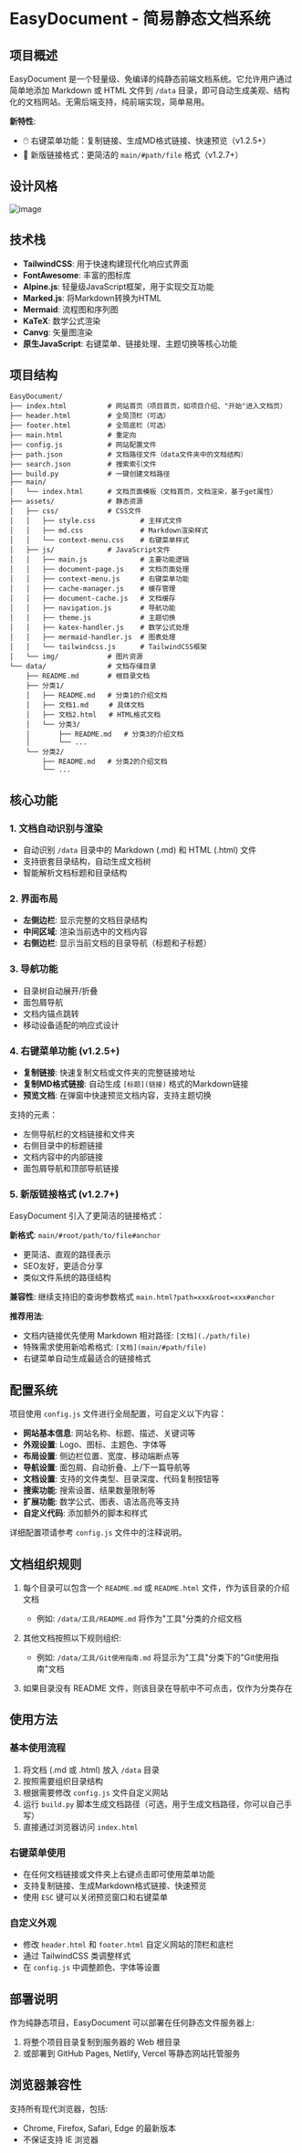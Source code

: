 # EasyDocument - 简易静态文档系统

## 项目概述

EasyDocument 是一个轻量级、免编译的纯静态前端文档系统。它允许用户通过简单地添加 Markdown 或 HTML 文件到 `/data` 目录，即可自动生成美观、结构化的文档网站。无需后端支持，纯前端实现，简单易用。

**新特性**:
- 🖱️ 右键菜单功能：复制链接、生成MD格式链接、快速预览（v1.2.5+）
- 🔗 新版链接格式：更简洁的 `main/#path/file` 格式（v1.2.7+）

## 设计风格

![image](https://github.com/user-attachments/assets/f9a14da2-d50a-421d-8805-de2eda484da8)


## 技术栈

- **TailwindCSS**: 用于快速构建现代化响应式界面
- **FontAwesome**: 丰富的图标库
- **Alpine.js**: 轻量级JavaScript框架，用于实现交互功能
- **Marked.js**: 将Markdown转换为HTML
- **Mermaid**: 流程图和序列图
- **KaTeX**: 数学公式渲染
- **Canvg**: 矢量图渲染
- **原生JavaScript**: 右键菜单、链接处理、主题切换等核心功能

## 项目结构

```
EasyDocument/
├── index.html          # 网站首页（项目首页，如项目介绍、"开始"进入文档页）
├── header.html         # 全局顶栏（可选）
├── footer.html         # 全局底栏（可选）
├── main.html           # 重定向
├── config.js           # 网站配置文件
├── path.json           # 文档路径文件（data文件夹中的文档结构）
├── search.json         # 搜索索引文件
├── build.py            # 一键创建文档路径
├── main/
│   └── index.html      # 文档页面模板（文档首页，文档渲染，基于get属性）
├── assets/             # 静态资源
│   ├── css/            # CSS文件
│   │   ├── style.css           # 主样式文件
│   │   ├── md.css              # Markdown渲染样式
│   │   └── context-menu.css    # 右键菜单样式
│   ├── js/             # JavaScript文件
│   │   ├── main.js             # 主要功能逻辑
│   │   ├── document-page.js    # 文档页面处理
│   │   ├── context-menu.js     # 右键菜单功能
│   │   ├── cache-manager.js    # 缓存管理
│   │   ├── document-cache.js   # 文档缓存
│   │   ├── navigation.js       # 导航功能
│   │   ├── theme.js            # 主题切换
│   │   ├── katex-handler.js    # 数学公式处理
│   │   ├── mermaid-handler.js  # 图表处理
│   │   └── tailwindcss.js      # TailwindCSS框架
│   └── img/            # 图片资源
└── data/               # 文档存储目录
    ├── README.md       # 根目录文档
    ├── 分类1/
    │   ├── README.md   # 分类1的介绍文档
    │   ├── 文档1.md     # 具体文档
    │   ├── 文档2.html   # HTML格式文档
    │   └── 分类3/
    │       ├── README.md   # 分类3的介绍文档
    │       └── ...
    └── 分类2/
        ├── README.md   # 分类2的介绍文档
        └── ...
```

## 核心功能

### 1. 文档自动识别与渲染

- 自动识别 `/data` 目录中的 Markdown (.md) 和 HTML (.html) 文件
- 支持嵌套目录结构，自动生成文档树
- 智能解析文档标题和目录结构

### 2. 界面布局

- **左侧边栏**: 显示完整的文档目录结构
- **中间区域**: 渲染当前选中的文档内容
- **右侧边栏**: 显示当前文档的目录导航（标题和子标题）

### 3. 导航功能

- 目录树自动展开/折叠
- 面包屑导航
- 文档内锚点跳转
- 移动设备适配的响应式设计

### 4. 右键菜单功能 (v1.2.5+)

- **<i class="fas fa-copy"></i> 复制链接**: 快速复制文档或文件夹的完整链接地址
- **<i class="fas fa-file-alt"></i> 复制MD格式链接**: 自动生成 `[标题](链接)` 格式的Markdown链接
- **<i class="fas fa-eye"></i> 预览文档**: 在弹窗中快速预览文档内容，支持主题切换

支持的元素：
- 左侧导航栏的文档链接和文件夹
- 右侧目录中的标题链接
- 文档内容中的内部链接
- 面包屑导航和顶部导航链接

### 5. 新版链接格式 (v1.2.7+)

EasyDocument 引入了更简洁的链接格式：

**新格式**: `main/#root/path/to/file#anchor`
- 更简洁、直观的路径表示
- SEO友好，更适合分享
- 类似文件系统的路径结构

**兼容性**: 继续支持旧的查询参数格式 `main.html?path=xxx&root=xxx#anchor`

**推荐用法**:
- 文档内链接优先使用 Markdown 相对路径: `[文档](./path/file)`
- 特殊需求使用新哈希格式: `[文档](main/#path/file)`
- 右键菜单自动生成最适合的链接格式

## 配置系统

项目使用 `config.js` 文件进行全局配置，可自定义以下内容：

- **网站基本信息**: 网站名称、标题、描述、关键词等
- **外观设置**: Logo、图标、主题色、字体等
- **布局设置**: 侧边栏位置、宽度、移动端断点等
- **导航设置**: 面包屑、自动折叠、上/下一篇导航等
- **文档设置**: 支持的文件类型、目录深度、代码复制按钮等
- **搜索功能**: 搜索设置、结果数量限制等
- **扩展功能**: 数学公式、图表、语法高亮等支持
- **自定义代码**: 添加额外的脚本和样式

详细配置项请参考 `config.js` 文件中的注释说明。

## 文档组织规则

1. 每个目录可以包含一个 `README.md` 或 `README.html` 文件，作为该目录的介绍文档
   - 例如: `/data/工具/README.md` 将作为"工具"分类的介绍文档
   
2. 其他文档按照以下规则组织:
   - 例如: `/data/工具/Git使用指南.md` 将显示为"工具"分类下的"Git使用指南"文档
   
3. 如果目录没有 README 文件，则该目录在导航中不可点击，仅作为分类存在

## 使用方法

### 基本使用流程

1. 将文档 (.md 或 .html) 放入 `/data` 目录
2. 按照需要组织目录结构
3. 根据需要修改 `config.js` 文件自定义网站
4. 运行 `build.py` 脚本生成文档路径（可选，用于生成文档路径，你可以自己手写）
5. 直接通过浏览器访问 `index.html`

### 右键菜单使用

- 在任何文档链接或文件夹上右键点击即可使用菜单功能
- 支持复制链接、生成Markdown格式链接、快速预览
- 使用 `ESC` 键可以关闭预览窗口和右键菜单

### 自定义外观

- 修改 `header.html` 和 `footer.html` 自定义网站的顶栏和底栏
- 通过 TailwindCSS 类调整样式
- 在 `config.js` 中调整颜色、字体等设置

## 部署说明

作为纯静态项目，EasyDocument 可以部署在任何静态文件服务器上:

1. 将整个项目目录复制到服务器的 Web 根目录
2. 或部署到 GitHub Pages, Netlify, Vercel 等静态网站托管服务

## 浏览器兼容性

支持所有现代浏览器，包括:
- Chrome, Firefox, Safari, Edge 的最新版本
- 不保证支持 IE 浏览器